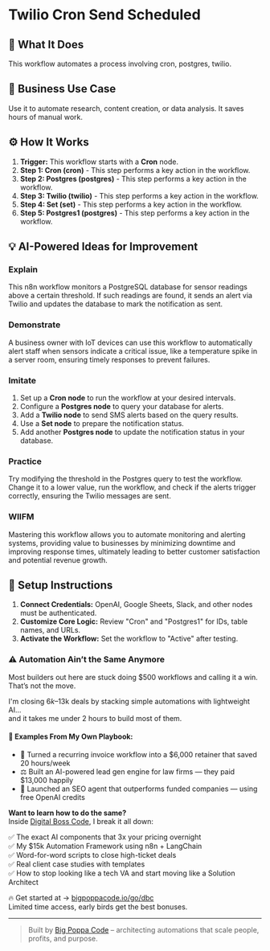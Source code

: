 # Twilio Cron Send Scheduled

## 🚀 What It Does
This workflow automates a process involving cron, postgres, twilio.

## 💼 Business Use Case
Use it to automate research, content creation, or data analysis. It saves hours of manual work.

## ⚙️ How It Works
1.  **Trigger:** This workflow starts with a **Cron** node.
2. **Step 1: Cron (cron)** - This step performs a key action in the workflow.
3. **Step 2: Postgres (postgres)** - This step performs a key action in the workflow.
4. **Step 3: Twilio (twilio)** - This step performs a key action in the workflow.
5. **Step 4: Set (set)** - This step performs a key action in the workflow.
6. **Step 5: Postgres1 (postgres)** - This step performs a key action in the workflow.

## 💡 AI-Powered Ideas for Improvement
### Explain
This n8n workflow monitors a PostgreSQL database for sensor readings above a certain threshold. If such readings are found, it sends an alert via Twilio and updates the database to mark the notification as sent.

### Demonstrate
A business owner with IoT devices can use this workflow to automatically alert staff when sensors indicate a critical issue, like a temperature spike in a server room, ensuring timely responses to prevent failures.

### Imitate
1. Set up a **Cron node** to run the workflow at your desired intervals.
2. Configure a **Postgres node** to query your database for alerts.
3. Add a **Twilio node** to send SMS alerts based on the query results.
4. Use a **Set node** to prepare the notification status.
5. Add another **Postgres node** to update the notification status in your database.

### Practice
Try modifying the threshold in the Postgres query to test the workflow. Change it to a lower value, run the workflow, and check if the alerts trigger correctly, ensuring the Twilio messages are sent.

### WIIFM
Mastering this workflow allows you to automate monitoring and alerting systems, providing value to businesses by minimizing downtime and improving response times, ultimately leading to better customer satisfaction and potential revenue growth.

## 🔧 Setup Instructions
1. **Connect Credentials:** OpenAI, Google Sheets, Slack, and other nodes must be authenticated.
2. **Customize Core Logic:** Review "Cron" and "Postgres1" for IDs, table names, and URLs.
3. **Activate the Workflow:** Set the workflow to "Active" after testing.

### ⚠️ Automation Ain’t the Same Anymore

Most builders out here are stuck doing $500 workflows and calling it a win.  
That’s not the move.  

I'm closing $6k–$13k deals by stacking simple automations with lightweight AI...  
and it takes me under 2 hours to build most of them.

#### 🧠 Examples From My Own Playbook:
- 🔁 Turned a recurring invoice workflow into a $6,000 retainer that saved 20 hours/week  
- ⚖️ Built an AI-powered lead gen engine for law firms — they paid $13,000 happily  
- 🚀 Launched an SEO agent that outperforms funded companies — using free OpenAI credits  

**Want to learn how to do the same?**  
Inside [Digital Boss Code](https://bigpoppacode.io/go/dbc), I break it all down:

✅ The exact AI components that 3x your pricing overnight  
✅ My $15k Automation Framework using n8n + LangChain  
✅ Word-for-word scripts to close high-ticket deals  
✅ Real client case studies with templates  
✅ How to stop looking like a tech VA and start moving like a Solution Architect  

🔥 Get started at → [bigpoppacode.io/go/dbc](https://bigpoppacode.io/go/dbc)  
Limited time access, early birds get the best bonuses.

---
> Built by [Big Poppa Code](https://bigpoppacode.io) – architecting automations that scale people, profits, and purpose.
